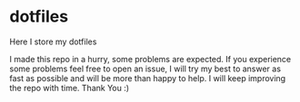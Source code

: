 # dotfiles
Here I store my dotfiles


I made this repo in a hurry, some problems are expected. If you experience some problems feel free to open an issue, I will try my best to answer as fast as possible and will be more than happy to help. I will keep improving the repo with time. Thank You :)
